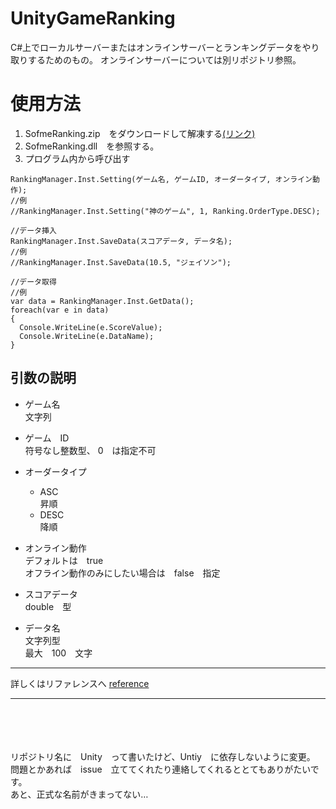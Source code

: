 # UnityGameRanking

C#上でローカルサーバーまたはオンラインサーバーとランキングデータをやり取りするためのもの。
オンラインサーバーについては別リポジトリ参照。

# 使用方法

1. SofmeRanking.zip　をダウンロードして解凍する[(リンク)](https://github.com/sofmelauncher/UnityGameRanking/releases)
1. SofmeRanking.dll　を参照する。
1. プログラム内から呼び出す

```
RankingManager.Inst.Setting(ゲーム名, ゲームID, オーダータイプ, オンライン動作);
//例
//RankingManager.Inst.Setting("神のゲーム", 1, Ranking.OrderType.DESC);

//データ挿入
RankingManager.Inst.SaveData(スコアデータ, データ名);
//例
//RankingManager.Inst.SaveData(10.5, "ジェイソン");

//データ取得
//例
var data = RankingManager.Inst.GetData();
foreach(var e in data)
{
  Console.WriteLine(e.ScoreValue);
  Console.WriteLine(e.DataName);
}
```

## 引数の説明

-   ゲーム名  
    文字列
-   ゲーム　ID  
    符号なし整数型、 0　は指定不可
-   オーダータイプ
    -   ASC  
        昇順
    -   DESC  
        降順
-   オンライン動作  
    デフォルトは　true  
    オフライン動作のみにしたい場合は　false　指定

-   スコアデータ  
    double　型
-   データ名  
    文字列型  
    最大　100　文字

---

詳しくはリファレンスへ
[reference](https://github.com/sofmelauncher/UnityGameRanking/tree/develop/reference)

---

<br><br><br><br>
リポジトリ名に　Unity　って書いたけど、Untiy　に依存しないように変更。  
問題とかあれば　issue　立ててくれたり連絡してくれるととてもありがたいです。  
あと、正式な名前がきまってない…

